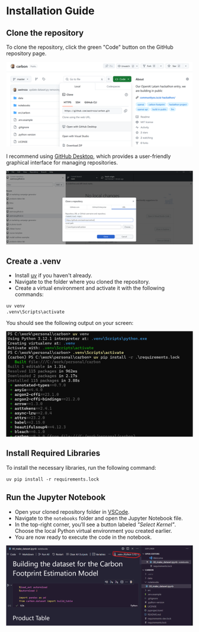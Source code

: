 # Installation Guide

## Clone the repository

To clone the repository, click the green "Code" button on the GitHub repository page.

![github](imgs/github.png)

I recommend using [GitHub Desktop](https://github.com/apps/desktop), which provides a user-friendly graphical interface for managing repositories.

![github desktop](imgs/github-desktop.png)

## Create a .venv

- Install [uv](https://github.com/astral-sh/uv) if you haven't already.
- Navigate to the folder where you cloned the repository.
- Create a virtual environment and activate it with the following commands:

```shell
uv venv
.venv\Scripts\activate
```
You should see the following output on your screen:

![uv](imgs/uv.png)

## Install Required Libraries

To install the necessary libraries, run the following command:

```shell
uv pip install -r requirements.lock
```

## Run the Jupyter Notebook

- Open your cloned repository folder in [VSCode](https://code.visualstudio.com/).
- Navigate to the `notebooks` folder and open the Jupyter Notebook file.
- In the top-right corner, you’ll see a button labeled *"Select Kernel"*. Choose the local Python virtual environment you created earlier.
- You are now ready to execute the code in the notebook.

![jupyter](imgs/jupyter.png)